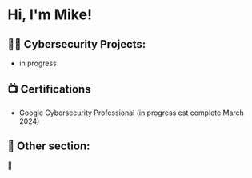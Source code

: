 <h1>Hi, I'm Mike!

<h2>👨‍💻 Cybersecurity Projects:</h2>

- in progress

<h2>📺 Certifications</h2>

- Google Cybersecurity Professional (in progress est complete March 2024)

<h2> 🤳 Other section:</h2>

🐯
